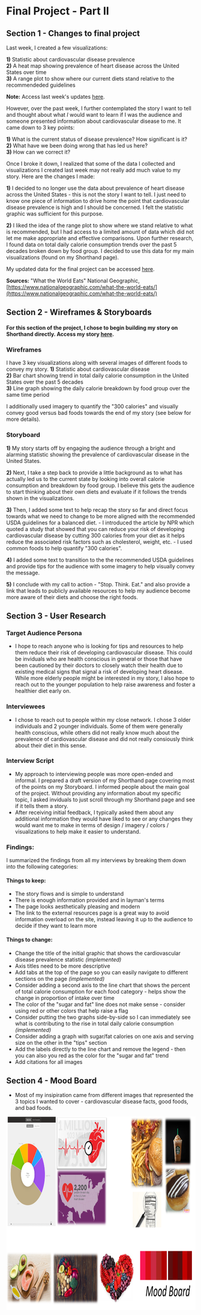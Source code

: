 # Final Project - Part II

## Section 1 - Changes to final project

Last week, I created a few visualizations:

**1)** Statistic about cardiovascular disease prevalence  
**2)** A heat map showing prevalence of heart disease across the United States over time  
**3)** A range plot to show where our current diets stand relative to the recommendeded guidelines

**Note:** Access last week's updates [here](/final_project_Ashita.md). 

However, over the past week, I further contemplated the story I want to tell and thought about what *I* would want to learn if I was the audience and someone presented information about cardiovascular disease to me. It came down to 3 key points: 

**1)** What is the current status of disease prevalence? How significant is it?  
**2)** What have we been doing wrong that has led us here?  
**3)** How can we correct it?  

Once I broke it down, I realized that some of the data I collected and visualizations I created last week may not really add much value to my story. Here are the changes I made: 

**1)** I decided to no longer use the data about prevalence of heart disease across the United States - this is not the story I want to tell. I just need to know one piece of information to drive home the point that cardiovascular disease prevalence is high and I should be concerned. I felt the statistic graphic was sufficient for this purpose. 

**2)** I liked the idea of the range plot to show where we stand relative to what is recommended, but I had access to a limited amount of data which did not let me make appropriate and effective comparisons. Upon further research, I found data on total daily calorie consumption trends over the past 5 decades broken down by food group. I decided to use this data for my main visualizations (found on my Shorthand page). 

My updated data for the final project can be accessed [here](/FP_Data_Updated). 

**Sources:** 
"What the World Eats" National Geographic, [https://www.nationalgeographic.com/what-the-world-eats/](https://www.nationalgeographic.com/what-the-world-eats/)

## Section 2 - Wireframes & Storyboards
#### For this section of the project, I chose to begin building my story on Shorthand directly. Access my story [here](https://preview.shorthand.com/uC6eBRpQWEdTaCO0).

### Wireframes

I have 3 key visualizations along with several images of different foods to convey my story. 
**1)** Statistic about cardiovascular disease  
**2)** Bar chart showing trend in total daily calorie consumption in the United States over the past 5 decades  
**3)** Line graph showing the daily calorie breakdown by food group over the same time period

I additionally used imagery to quantify the "300 calories" and visually convey good versus bad foods towards the end of my story (see below for more details).

### Storyboard

**1)** My story starts off by engaging the audience through a bright and alarming statistic showing the prevalence of cardiovascular disease in the United States. 

**2)** Next, I take a step back to provide a little background as to what has actually led us to the current state by looking into overall calorie consumption and breakdown by food group. I believe this gets the audience to start thinking about their own diets and evaluate if it follows the trends shown in the visualizations. 
  
**3)** Then, I added some text to help recap the story so far and direct focus towards what we need to change to be more aligned with the recommended USDA guidelines for a balanced diet. 
    - I introduced the article by NPR which quoted a study that showed that you can reduce your risk of developing cardiovascular disease by cutting 300 calories from your diet as it helps reduce the associated risk factors such as cholesterol, weight, etc. 
    - I used common foods to help quantify "300 calories".
    
**4)** I added some text to transition to the the recommended USDA guidelines and provide tips for the audience with some imagery to help visually convey the message.

**5)** I conclude with my call to action - "Stop. Think. Eat." and also provide a link that leads to publicly available resources to help my audience become more aware of their diets and choose the right foods. 

## Section 3 - User Research

### Target Audience Persona
- I hope to reach anyone who is looking for tips and resources to help them reduce their risk of developing cardiovascular disease. This could be inviduals who are health conscious in general or those that have been cautioned by their doctors to closely watch their health due to existing medical signs that signal a risk of developing heart disease. While more elderly people might be interested in my story, I also hope to reach out to the younger population to help raise awareness and foster a healthier diet early on. 

### Interviewees
- I chose to reach out to people within my close network. I chose 3 older individuals and 2 younger individuals. Some of them were generally health conscious, while others did not really know much about the prevalence of cardiovascular disease and did not really consiously think about their diet in this sense. 

### Interview Script
- My approach to interviewing people was more open-ended and informal. I prepared a draft version of my Shorthand page covering most of the points on my Storyboard. I informed people about the main goal of the project. Without providing any information about my specific topic, I asked inviduals to just scroll through my Shorthand page and see if it tells them a story. 
- After receiving initial feedback, I typically asked them about any additional information they would have liked to see or any changes they would want me to make in terms of design / imagery / colors / visualizations to help make it easier to understand. 

### Findings: 
I summarized the findings from all my interviews by breaking them down into the following categories: 

#### Things to keep:
- The story flows and is simple to understand
- There is enough information provided and in layman's terms
- The page looks aesthetically pleasing and modern
- The link to the external resources page is a great way to avoid information overload on the site, instead leaving it up to the audience to decide if they want to learn more

#### Things to change: 
- Change the title of the initial graphic that shows the cardiovascular disease prevalence statistic *(implemented)*
- Axis titles need to be more descriptive
- Add tabs at the top of the page so you can easily navigate to different sections on the page *(implemented)*
- Consider adding a second axis to the line chart that shows the percent of total calorie consumption for each food category - helps show the change in proportion of intake over time
- The color of the "sugar and fat" line does not make sense - consider using red or other colors that help raise a flag
- Consider putting the two graphs side-by-side so I can immediately see what is contributing to the rise in total daily calorie consumption *(implemented)*
- Consider adding a graph with sugar/fat calories on one axis and serving size on the other in the "tips" section
- Add the labels directly to the line chart and remove the legend - then you can also you red as the color for the "sugar and fat" trend
- Add citations for all images

## Section 4 - Mood Board
- Most of my insipiration came from different images that represented the 3 topics I wanted to cover - cardiovascular disease facts, good foods, and bad foods. 

<p align="center">
 <img src="moodboard.png" width="900" height="515" />
</p>
